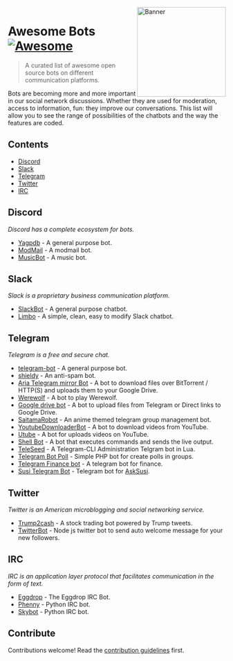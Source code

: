 <img align="right" height="207x" width="205px" alt="Banner" src="https://static.thenounproject.com/png/417110-200.png">

# Awesome Bots [![Awesome](https://awesome.re/badge.svg)](https://awesome.re)
> A curated list of awesome open source bots on different communication platforms.

Bots are becoming more and more important in our social network discussions. Whether they are used for moderation, access to information, fun: they improve our conversations. This list will allow you to see the range of possibilities of the chatbots and the way the features are coded.

## Contents

- [Discord](#discord)
- [Slack](#slack)
- [Telegram](#telegram)
- [Twitter](#twitter)
- [IRC](#irc)

## Discord
*Discord has a complete ecosystem for bots.*

- [Yagpdb](https://github.com/jonas747/yagpdb) - A general purpose bot.
- [ModMail](https://github.com/kyb3r/modmail) - A modmail bot.
- [MusicBot](https://github.com/Just-Some-Bots/MusicBot) - A music bot.

## Slack
*Slack is a proprietary business communication platform.*

- [SlackBot](https://github.com/scrapinghub/slackbot) - A general purpose chatbot.
- [Limbo](https://github.com/llimllib/limbo) - A simple, clean, easy to modify Slack chatbot.

## Telegram
*Telegram is a free and secure chat.*

- [telegram-bot](https://github.com/yagop/telegram-bot) - A general purpose bot.
- [shieldy](https://github.com/backmeupplz/shieldy) - An anti-spam bot.
- [Aria Telegram mirror Bot](https://github.com/out386/aria-telegram-mirror-bot) - A bot to download files over BitTorrent / HTTP(S) and uploads them to your Google Drive.
- [Werewolf](https://github.com/GreyWolfDev/Werewolf) - A bot to play Werewolf.
- [Google drive bot](https://github.com/viperadnan-git/google-drive-telegram-bot) - A bot to upload files from Telegram or Direct links to Google Drive.
- [SaitamaRobot](https://github.com/AnimeKaizoku/SaitamaRobot) - An anime themed telegram group management bot.
- [YoutubeDownloaderBot](https://github.com/aryanvikash/Youtube-Downloader-Bot) - A bot to download videos from YouTube.
- [Utube](https://github.com/odysseusmax/utube) - A bot for uploads videos on YouTube.
- [Shell Bot](https://github.com/botgram/shell-bot) - A bot that executes commands and sends the live output.
- [TeleSeed](https://github.com/Bambooir/TeleSeed) - A Telegram-CLI Administration Telgram bot in Lua.
- [Telegram Bot Poll](https://github.com/kolar/telegram-poll-bot) - Simple PHP bot for create polls in groups.
- [Telegram Finance bot](https://github.com/alexey-goloburdin/telegram-finance-bot) - A telegram bot for finance.
- [Susi Telegram Bot](https://github.com/fossasia/susi_telegrambot) - Telegram bot for [AskSusi](https://github.com/fossasia/susi_server).

## Twitter
*Twitter is an American microblogging and social networking service.*

- [Trump2cash](https://github.com/maxbbraun/trump2cash) - A stock trading bot powered by Trump tweets.
- [TwitterBot](https://github.com/yjose/twitter-bot) - Node js twitter bot to send auto welcome message for your new followers.

## IRC
*IRC is an application layer protocol that facilitates communication in the form of text.*

- [Eggdrop](https://github.com/eggheads/eggdrop) - The Eggdrop IRC Bot.
- [Phenny](https://github.com/sbp/phenny) - Python IRC bot.
- [Skybot](https://github.com/rmmh/skybot) - Python IRC bot.

## Contribute

Contributions welcome! Read the [contribution guidelines](contributing.md) first.
